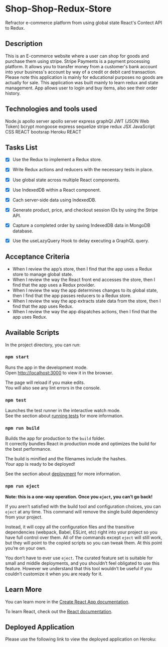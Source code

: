 # Shop-Shop-Redux-Store

Refractor e-commerce platform from using global state React's Contect API to Redux.

## Description
This is an E-commerce website where a user can shop for goods and purchase them using stripe. Stripe Payments is a payment processing platform. It allows you to transfer money from a customer's bank account into your business's account by way of a credit or debit card transaction. Please note this application is mainly for educational purposes no goods are actually for sale. This application was built mainly to learn redux and state management. App allows user to login and buy items, also see their order history.

## Technologies and tools used
Node.js
apollo server
apollo server express
graphQl
JWT (JSON Web Token)
bcrypt
mongoose
express
sequelize
stripe
redux
JSX
JavaScript
CSS
REACT bootsrap
Heroku
REACT

## Tasks List

- [x] Use the Redux to implement a Redux store.

- [x] Write Redux actions and reducers with the necessary tests in place.

- [x] Use global state across multiple React components.

- [x] Use IndexedDB within a React component.

- [x] Cach server-side data using IndexedDB.

- [x] Generate product, price, and checkout session IDs by using the Stripe API.

- [x] Capture a completed order by saving IndexedDB data in MongoDB database.

- [x] Use the useLazyQuery Hook to delay executing a GraphQL query.

## Acceptance Criteria

* When I review the app’s store, then I find that the app uses a Redux store to manage global state.
* When I review the way the React front end accesses the store, then I find that the app uses a Redux provider.
* When I review the way the app determines changes to its global state, then I find that the app passes reducers to a Redux store.
* When I review the way the app extracts state data from the store, then I find that the app uses Redux.
* When I review the way the app dispatches actions, then I find that the app uses Redux.

## Available Scripts

In the project directory, you can run:

### `npm start`

Runs the app in the development mode.\
Open [http://localhost:3000](http://localhost:3000) to view it in the browser.

The page will reload if you make edits.\
You will also see any lint errors in the console.

### `npm test`

Launches the test runner in the interactive watch mode.\
See the section about [running tests](https://facebook.github.io/create-react-app/docs/running-tests) for more information.

### `npm run build`

Builds the app for production to the `build` folder.\
It correctly bundles React in production mode and optimizes the build for the best performance.

The build is minified and the filenames include the hashes.\
Your app is ready to be deployed!

See the section about [deployment](https://facebook.github.io/create-react-app/docs/deployment) for more information.

### `npm run eject`

**Note: this is a one-way operation. Once you `eject`, you can’t go back!**

If you aren’t satisfied with the build tool and configuration choices, you can `eject` at any time. This command will remove the single build dependency from your project.

Instead, it will copy all the configuration files and the transitive dependencies (webpack, Babel, ESLint, etc) right into your project so you have full control over them. All of the commands except `eject` will still work, but they will point to the copied scripts so you can tweak them. At this point you’re on your own.

You don’t have to ever use `eject`. The curated feature set is suitable for small and middle deployments, and you shouldn’t feel obligated to use this feature. However we understand that this tool wouldn’t be useful if you couldn’t customize it when you are ready for it.

## Learn More

You can learn more in the [Create React App documentation](https://facebook.github.io/create-react-app/docs/getting-started).

To learn React, check out the [React documentation](https://reactjs.org/).

## Deployed Application

Please use the following link to view the deployed application on Heroku:

